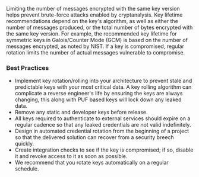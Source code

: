 Limiting the number of messages encrypted with the same key version helps prevent brute-force attacks enabled by cryptanalysis. Key lifetime recommendations depend on the key's algorithm, as well as either the number of messages produced, or the total number of bytes encrypted with the same key version. For example, the recommended key lifetime for symmetric keys in Galois/Counter Mode (GCM) is based on the number of messages encrypted, as noted by NIST. If a key is compromised, regular rotation limits the number of actual messages vulnerable to compromise.

### Best Practices

- Implement key rotation/rolling into your architecture to prevent stale and predictable keys with your most critical data. A key rolling algorithm can complicate a reverse engineer's life by ensuring the keys are always changing, this along with PUF based keys will lock down any leaked data.
- Remove any static and developer keys before release.
- All keys required to authenticate to external services should expire on a regular cadence so that any leaked credentials are not valid indefinitely.
- Design in automated credential rotation from the beginning of a project so that the delivered solution can recover from a security breech quickly.
- Create integration checks to see if the key is compromised; if so, disable it and revoke access to it as soon as possible.
- We recommend that you rotate keys automatically on a regular schedule.
